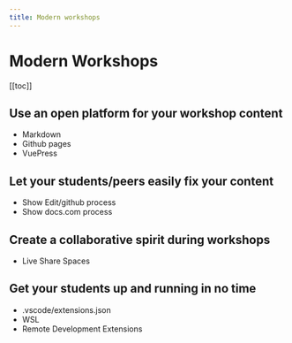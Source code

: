 ```yaml
---
title: Modern workshops
---
```


# Modern Workshops

[[toc]]

## Use an open platform for your workshop content

- Markdown
- Github pages
- VuePress

## Let your students/peers easily fix your content

- Show Edit/github process
- Show docs.com process

## Create a collaborative spirit during workshops

- Live Share Spaces

## Get your students up and running in no time

- .vscode/extensions.json
- WSL
- Remote Development Extensions